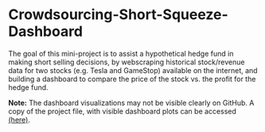 # Crowdsourcing-Short-Squeeze-Dashboard
The goal of this mini-project is to assist a hypothetical hedge fund in making short selling decisions, by webscraping historical stock/revenue data for two stocks (e.g. Tesla and GameStop) available on the internet, and building a dashboard to compare the price of the stock vs. the profit for the hedge fund.

**Note:** The dashboard visualizations may not be visible clearly on GitHub. A copy of the project file, with visible dashboard plots can be accessed [(here)](https://eu-gb.dataplatform.cloud.ibm.com/analytics/notebooks/v2/caf4b0ca-b6e9-4046-9be4-31742c14d779/view?access_token=5b2c030dd4253faf6ec8d0362147abe5dc0c98fa5d4346fd63c962fb7b6cee49).

